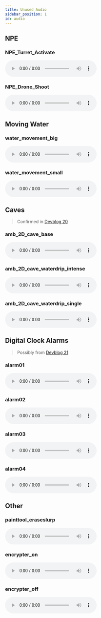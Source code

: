 ```yaml
---
title: Unused Audio
sidebar_position: 1
id: audio
---
```


## NPE
### NPE_Turret_Activate
<audio controls>
    <source src="/audio/NPE_Turret_Activate.wav" type="audio/wav" />
</audio>

### NPE_Drone_Shoot
<audio controls>
  <source src="/audio/NPE_Drone_Shoot.wav" type="audio/wav" />
</audio>

## Moving Water
### water_movement_big
<audio controls>
  <source src="/audio/water_movement_big.wav" type="audio/wav" />
</audio>

### water_movement_small
<audio controls>
  <source src="/audio/water_movement_small.wav" type="audio/wav" />
</audio>

## Caves
> Confirmed in [Devblog 20](/devblog/20#going-underground)

### amb_2D_cave_base
<audio controls>
  <source src="/audio/amb_2D_cave_base.wav" type="audio/wav" />
</audio>

### amb_2D_cave_waterdrip_intense
<audio controls>
  <source
    src="/audio/amb_2D_cave_waterdrip_intense.wav"
    type="audio/wav"
  />
</audio>

### amb_2D_cave_waterdrip_single
<audio controls>
  <source
    src="/audio/amb_2D_cave_waterdrip_single.wav"
    type="audio/wav"
  />
</audio>

## Digital Clock Alarms
> Possibly from [Devblog 21](/devblog/21#digital-clock)

### alarm01
<audio controls>
  <source src="/audio/alarm01.wav" type="audio/wav" />
</audio>

### alarm02
<audio controls>
  <source src="/audio/alarm02.wav" type="audio/wav" />
</audio>

### alarm03
<audio controls>
  <source src="/audio/alarm03.wav" type="audio/wav" />
</audio>

### alarm04
<audio controls>
  <source src="/audio/alarm04.wav" type="audio/wav" />
</audio>

## Other
### painttool_eraseslurp
<audio controls>
  <source src="/audio/painttool_eraseslurp.wav" type="audio/wav" />
</audio>

### encrypter_on
<audio controls>
  <source src="/audio/encrypter_on.wav" type="audio/wav" />
</audio>

### encrypter_off

<audio controls>
  <source src="/audio/encrypter_off.wav" type="audio/wav" />
</audio>